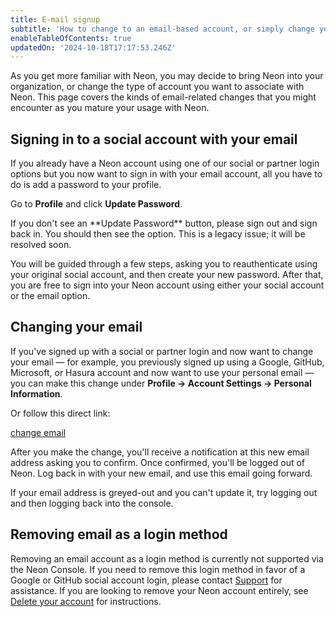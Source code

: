 ```yaml
---
title: E-mail signup
subtitle: 'How to change to an email-based account, or simply change your email'
enableTableOfContents: true
updatedOn: '2024-10-18T17:17:53.246Z'
---
```


As you get more familiar with Neon, you may decide to bring Neon into your organization, or change the type of account you want to associate with Neon. This page covers the kinds of email-related changes that you might encounter as you mature your usage with Neon.

## Signing in to a social account with your email

If you already have a Neon account using one of our social or partner login options but you now want to sign in with your email account, all you have to do is add a password to your profile.

Go to **Profile** and click **Update Password**.

<Admonition type="note">
If you don't see an **Update Password** button, please sign out and sign back in. You should then see the option. This is a legacy issue; it will be resolved soon.
</Admonition>

You will be guided through a few steps, asking you to reauthenticate using your original social account, and then create your new password. After that, you are free to sign into your Neon account using either your social account or the email option.

## Changing your email

If you've signed up with a social or partner login and now want to change your email &#8212; for example, you previously signed up using a Google, GitHub, Microsoft, or Hasura account and now want to use your personal email &#8212; you can make this change under **Profile → Account Settings → Personal Information**.

Or follow this direct link:

[change email](https://console.neon.tech/app/settings/profile?modal=change_email)

After you make the change, you'll receive a notification at this new email address asking you to confirm. Once confirmed, you'll be logged out of Neon. Log back in with your new email, and use this email going forward.

<Admonition type="note">
If your email address is greyed-out and you can't update it, try logging out and then logging back into the console.
</Admonition>

## Removing email as a login method

Removing an email account as a login method is currently not supported via the Neon Console. If you need to remove this login method in favor of a Google or GitHub social account login, please contact [Support](/docs/introduction/support) for assistance. If you are looking to remove your Neon account entirely, see [Delete your account](/docs/introduction/manage-billing#delete-your-account) for instructions.
